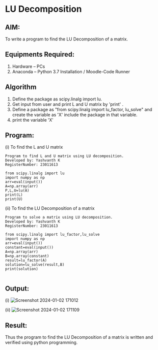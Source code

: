 # LU Decomposition 

## AIM:
To write a program to find the LU Decomposition of a matrix.

## Equipments Required:
1. Hardware – PCs
2. Anaconda – Python 3.7 Installation / Moodle-Code Runner

## Algorithm
1. Define the package as scipy.linalg import lu.
2. Get input from user and print L and U matrix by 'print' .
3. Define a package as "from scipy.linalg import lu_factor, lu_solve" and create the variable as 'X' include the package in that variable.
4. print the variable 'X'

## Program:
(i) To find the L and U matrix
```
Program to find L and U matrix using LU decomposition.
Developed by: Yashvanth K
RegisterNumber: 23011613

from scipy.linalg import lu
import numpy as np
arr=eval(input())
A=np.array(arr)
P,L,U=lu(A)
print(L)
print(U)
```
(ii) To find the LU Decomposition of a matrix
```
Program to solve a matrix using LU decomposition.
Developed by: Yashvanth K
RegisterNumber: 23011613

from scipy.linalg import lu_factor,lu_solve
import numpy as np
arr=eval(input())
constant=eval(input())
A=np.array(arr)
B=np.array(constant)
result=lu_factor(A)
solution=lu_solve(result,B)
print(solution)


```

## Output:
(i)
![Screenshot 2024-01-02 171012](https://github.com/Yashvanth21/LU-Decomposition/assets/144979957/7e2de2bc-241f-43d3-a3e2-5b3d9857d922)

(ii)
![Screenshot 2024-01-02 171109](https://github.com/Yashvanth21/LU-Decomposition/assets/144979957/331735ce-0213-4fb4-82da-0a184736fb7e)


## Result:
Thus the program to find the LU Decomposition of a matrix is written and verified using python programming.

